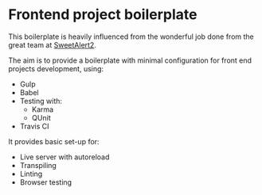 # Frontend project boilerplate

This boilerplate is heavily influenced from the wonderful job done from the great team at [SweetAlert2](https://github.com/sweetalert2/sweetalert2).

The aim is to provide a boilerplate with minimal configuration for front end projects development, using:

* Gulp 
* Babel
* Testing with:
  * Karma
  * QUnit
* Travis CI

It provides basic set-up for:

* Live server with autoreload
* Transpiling
* Linting
* Browser testing


